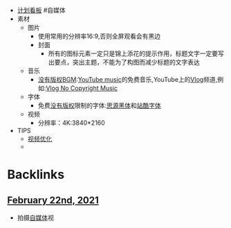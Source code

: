 - [计划看板](<计划看板.md>) #自媒体
- 素材
    - 图片
        - 使用常用的分辨率16:9,否则全屏观看会有黑边
        - 封面
            - 所有的图标元素一定只是锦上添花的提示作用，标题文字一定要写出要点，突出主题，不能为了构图而减少标题的文字表达
    - 音乐
        - [没有版权](<没有版权.md>)[BGM](<BGM.md>):[YouTube music](<YouTube music.md>)的免费音乐,YouTube上的[Vlog](<Vlog.md>)频道,例如:[Vlog No Copyright Music](https://www.youtube.com/channel/UCEickjZj99-JJIU8_IJ7J-Q)
    - 字体
        - 免费[没有版权](<没有版权.md>)限制的字体:[思源黑体](<思源黑体.md>)和[站酷字体](<站酷字体.md>)
    - 视频
        - 分辨率：4K:3840*2160
- TIPS
    - [视频优化](<视频优化.md>)
    - 

# Backlinks
## [February 22nd, 2021](<February 22nd, 2021.md>)
- 拍摄[自媒体](<自媒体.md>)视

